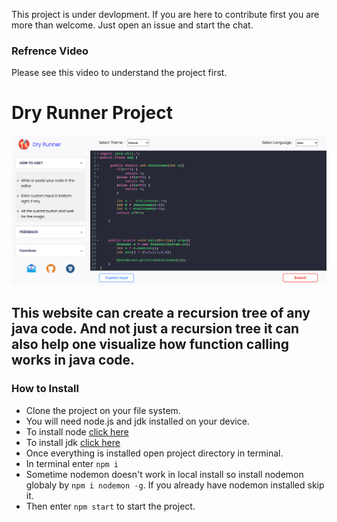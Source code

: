 This project is under devlopment. If you are here to contribute first you are more than welcome. Just open an issue and start the chat.

### Refrence Video

Please see this video to understand the project first.

# Dry Runner Project

![Dry runner Home page ](https://github.com/lovekesh9896/dry-runner/blob/main/assets/images/dry-runner-main-ss.png?raw=true)

## This website can create a recursion tree of any java code. And not just a recursion tree it can also help one visualize how function calling works in java code.

### How to Install

-   Clone the project on your file system.
-   You will need node.js and jdk installed on your device.
-   To install node [click here](https://nodejs.org/en/)
-   To install jdk [click here](https://www.oracle.com/in/java/technologies/javase-downloads.html)
-   Once everything is installed open project directory in terminal.
-   In terminal enter `npm i`
-   Sometime nodemon doesn't work in local install so install nodemon globaly by `npm i nodemon -g`. If you already have nodemon installed skip it.
-   Then enter `npm start` to start the project.
